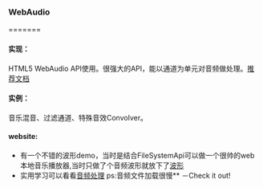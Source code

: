 ### WebAudio
=======
#### 实现：
 HTML5 WebAudio API使用。很强大的API，能以通道为单元对音频做处理。[推荐文档](http://www.html5rocks.com/en/tutorials/webaudio/games/)
#### 实例：
 音乐混音、过滤通道、特殊音效Convolver。
#### website: 
* 有一个不错的波形demo，当时是结合FileSystemApi可以做一个很帅的web本地音乐播放器,当时只做了个音频波形就放下了[波形](http://git.iioly.com/donut/Audio/)
* 实用学习可以看看[音频处理](http://git.iioly.com/donut/Audio/convolver.html) ps:音频文件加载很慢** －Check it out!